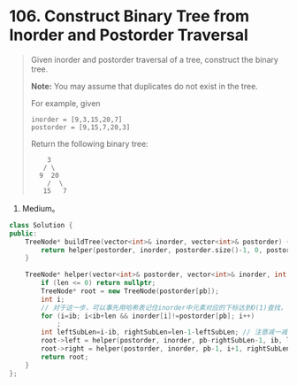 # 106. Construct Binary Tree from Inorder and Postorder Traversal

> Given inorder and postorder traversal of a tree, construct the binary tree.
>
> **Note:**
> You may assume that duplicates do not exist in the tree.
>
> For example, given
>
> ```
> inorder = [9,3,15,20,7]
> postorder = [9,15,7,20,3]
> ```
>
> Return the following binary tree:
>
> ```
>     3
>    / \
>   9  20
>     /  \
>    15   7
> ```

1. Medium。

```cpp
class Solution {
public:
    TreeNode* buildTree(vector<int>& inorder, vector<int>& postorder) {
        return helper(postorder, inorder, postorder.size()-1, 0, postorder.size());
    }
    
    TreeNode* helper(vector<int>& postorder, vector<int>& inorder, int pb, int ib, int len) {
        if (len <= 0) return nullptr;
        TreeNode* root = new TreeNode(postorder[pb]);
        int i;
        // 对于这一步，可以事先用哈希表记住inorder中元素对应的下标达到O(1)查找，但只限于inorder数组中没有重复元素。
        for (i=ib; i<ib+len && inorder[i]!=postorder[pb]; i++)
            ;
        int leftSubLen=i-ib, rightSubLen=len-1-leftSubLen; // 注意减一减掉根。
        root->left = helper(postorder, inorder, pb-rightSubLen-1, ib, leftSubLen);
        root->right = helper(postorder, inorder, pb-1, i+1, rightSubLen);
        return root;
    }
};
```

